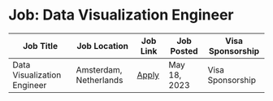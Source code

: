 # Job: Data Visualization Engineer

| Job Title | Job Location | Job Link | Job Posted | Visa Sponsorship |
| --- | --- | --- | --- | --- |
| Data Visualization Engineer | Amsterdam, Netherlands | [Apply](https://optiver.com/working-at-optiver/career-opportunities/6511462002) | May 18, 2023 | Visa Sponsorship |
